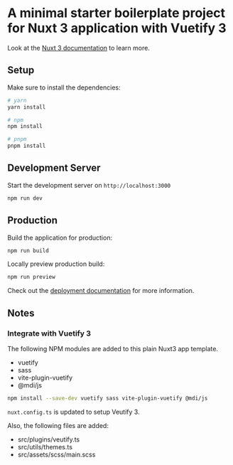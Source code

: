 # A minimal starter boilerplate project for Nuxt 3 application with Vuetify 3

Look at the [Nuxt 3 documentation](https://nuxt.com/docs/getting-started/introduction) to learn more.

## Setup

Make sure to install the dependencies:

```bash
# yarn
yarn install

# npm
npm install

# pnpm
pnpm install
```

## Development Server

Start the development server on `http://localhost:3000`

```bash
npm run dev
```

## Production

Build the application for production:

```bash
npm run build
```

Locally preview production build:

```bash
npm run preview
```

Check out the [deployment documentation](https://nuxt.com/docs/getting-started/deployment) for more information.

## Notes

### Integrate with Vuetify 3

The following NPM modules are added to this plain Nuxt3 app template.

- vuetify
- sass
- vite-plugin-vuetify
- @mdi/js

```bash
npm install --save-dev vuetify sass vite-plugin-vuetify @mdi/js
```

`nuxt.config.ts` is updated to setup Veutify 3.

Also, the following files are added:

- src/plugins/veutify.ts
- src/utils/themes.ts
- src/assets/scss/main.scss
